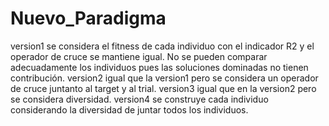 # Nuevo_Paradigma
version1 se considera el fitness de cada individuo con el indicador R2 y el operador de cruce se mantiene igual. No se pueden comparar adecuadamente los individuos pues las soluciones dominadas no tienen contribución.
version2 igual que la version1 pero se considera un operador de cruce juntanto al target y al trial.
version3 igual que en la version2 pero se considera diversidad.
version4 se construye cada individuo considerando la diversidad de juntar todos los individuos.

